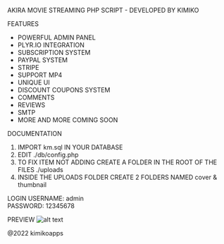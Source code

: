 AKIRA MOVIE STREAMING PHP SCRIPT - DEVELOPED BY KIMIKO

FEATURES
- POWERFUL ADMIN PANEL
- PLYR.IO INTEGRATION
- SUBSCRIPTION SYSTEM
- PAYPAL SYSTEM
- STRIPE
- SUPPORT MP4
- UNIQUE UI
- DISCOUNT COUPONS SYSTEM
- COMMENTS
- REVIEWS
- SMTP
- MORE AND MORE COMING SOON

DOCUMENTATION

1. IMPORT km.sql IN YOUR DATABASE
2. EDIT ./db/config.php
3. TO FIX ITEM NOT ADDING CREATE A FOLDER IN THE ROOT OF THE FILES
./uploads
4. INSIDE THE UPLOADS FOLDER CREATE 2 FOLDERS NAMED cover & thumbnail

LOGIN
USERNAME: admin <br>
PASSWORD: 12345678

PREVIEW
![alt text](https://github.com/himitsuuu/Akira-Movie-Streaming-Script/blob/master/preview.png?raw=true)

@2022 kimikoapps
